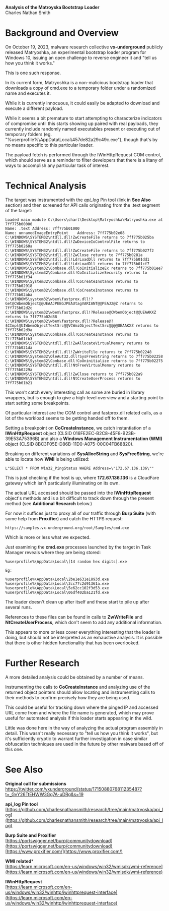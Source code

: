 **Analysis of the Matroyska Bootstrap Loader**  
Charles Nathan Smith

# Background and Overview

On October 19, 2023, malware research collective **vx-underground** publicly released Matryoshka, an experimental bootstrap loader program for Windows 10, 
issuing an open challenge to reverse engineer it and "tell us how you think it works."

This is one such response.

In its current form, Matryoshka is a non-malicious bootstrap loader that downloads a copy of cmd.exe to a temporary folder under a randomized name and executes it.

While it is currently innocuous, it could easily be adapted to download and execute a different payload.

While it seems a bit premature to start attempting to characterize indicators of compromise until this starts showing up paired with real payloads, 
they currently include randomly named executables present or executing out of temporary folders (eg. "%userprofile%\AppData\Local\457de82a29c49c.exe"), 
though that's by no means specific to this particular loader.

The payload fetch is performed through the IWinHttpRequest COM control, which should serve as a reminder to filter developers that there is a litany of ways to accomplish any particular task of interest.

# Technical Analysis

The target was instrumented with the *api_log* Pin tool (link in **See Also** section) and then screened for API calls originating from the .text segment of the target:
```
Loaded main module C:\Users\charl\Desktop\Matryoshka\Matryoshka.exe at 7ff775b00000
Name: .text	Address: 7ff775b01000
Name: unnamedImageEntryPoint	Address: 7ff775b02e08
C:\WINDOWS\SYSTEM32\ntdll.dll!ZwCreateFile returns to 7ff775b025ba
C:\WINDOWS\SYSTEM32\ntdll.dll!ZwDeviceIoControlFile returns to 7ff775b0260a
C:\WINDOWS\SYSTEM32\ntdll.dll!ZwCreateFile returns to 7ff775b027f2
C:\WINDOWS\SYSTEM32\ntdll.dll!ZwClose returns to 7ff775b0281a
C:\WINDOWS\SYSTEM32\ntdll.dll!LdrLoadDll returns to 7ff775b01dd1
C:\WINDOWS\SYSTEM32\ntdll.dll!LdrLoadDll returns to 7ff775b01cf7
C:\WINDOWS\System32\Combase.dll!CoInitializeEx returns to 7ff775b01ee7
C:\WINDOWS\System32\Combase.dll!CoInitializeSecurity returns to 7ff775b01f34
C:\WINDOWS\System32\Combase.dll!CoCreateInstance returns to 7ff775b02918
C:\WINDOWS\System32\Combase.dll!CoCreateInstance returns to 7ff775b02aba
C:\WINDOWS\system32\wbem\fastprox.dll!?Get@CWbemObject@@UEAAJPEBGJPEAUtagVARIANT@@PEAJ2@Z returns to 7ff775b02d2c
C:\WINDOWS\system32\wbem\fastprox.dll!?Release@CWbemObject@@UEAAKXZ returns to 7ff775b02d88
C:\WINDOWS\system32\wbem\fastprox.dll!?Release@?$CImpl@UIWbemObjectTextSrc@@VCWmiObjectTextSrc@@@@UEAAKXZ returns to 7ff775b02d9a
C:\WINDOWS\System32\Combase.dll!CoCreateInstance returns to 7ff775b01fb3
C:\WINDOWS\SYSTEM32\ntdll.dll!ZwAllocateVirtualMemory returns to 7ff775b021da
C:\WINDOWS\SYSTEM32\ntdll.dll!ZwWriteFile returns to 7ff775b02248
C:\WINDOWS\System32\OleAut32.dll!SysFreeString returns to 7ff775b02258
C:\WINDOWS\System32\Combase.dll!CoUninitialize returns to 7ff775b02275
C:\WINDOWS\SYSTEM32\ntdll.dll!NtFreeVirtualMemory returns to 7ff775b0229a
C:\WINDOWS\SYSTEM32\ntdll.dll!ZwClose returns to 7ff775b022a9
C:\WINDOWS\SYSTEM32\ntdll.dll!NtCreateUserProcess returns to 7ff775b01b21
```

This won't catch every interesting call as some are buried in library wrappers, but is enough to give a high-level overview and a starting point to start setting some breakpoints.

Of particular interest are the COM control and fastprox.dll related calls, as a lot of the workload seems to be getting handed off to them.

Setting a breakpoint on **CoCreateInstance**, we catch instantiation of a **IWinHttpRequest** object (CLSID 016FE2EC-B2C8-45F8-B23B-39E53A75396B) and also a **Windows Management Instrumentation (WMI)** object (CLSID 8BC3F05E-D86B-11D0-A075-00C04FB68820).

Breaking on different variations of **SysAllocString** and **SysFreeString**, we're able to locate how **WMI** is being utilized:
```
L"SELECT * FROM Win32_PingStatus WHERE Address=\"172.67.136.136\""
```

This is just checking if the host is up, where **172.67.136.136** is a CloudFare gateway which isn't particularly illuminating on its own.

The actual URL accessed should be passed into the **IWinHttpRequest** object's methods and is a bit difficult to track down through the present method (see **Additional Research** below.)

For now it suffices just to proxy all of our traffic through **Burp Suite** (with some help from **Proxifier**) and catch the HTTPS request:
```
https://samples.vx-underground.org/root/Samples/cmd.exe
```

Which is more or less what we expected.

Just examining the **cmd.exe** processes launched by the target in Task Manager reveals where they are being stored:
```
%userprofile%\AppData\Local\[14 random hex digits].exe

Eg:

%userprofile%\AppData\Local\2be1e631e1893d.exe
%userprofile%\AppData\Local\3cc77c2d91361a.exe
%userprofile%\AppData\Local\5e62cc102f3d53.exe
%userprofile%\AppData\Local\06df402ba121fd.exe
```

The loader doesn't clean up after itself and these start to pile up after several runs.

References to these files can be found in calls to **ZwWriteFile** and **NtCreateUserProcess**, which don't seem to add any additional information.

This appears to more or less cover everything interesting that the loader is doing, but should not be interpreted as an exhaustive analysis.  It is possible that there is other hidden functionality that has been overlooked.

# Further Research

A more detailed analysis could be obtained by a number of means.

Instrumenting the calls to **CoCreateInstance** and analyzing use of the returned object pointers should allow 
locating and instrumenting calls to their methods to confirm precisely how they are being used.

This could be useful for tracking down where the pinged IP and accessed URL come from and where the file name is generated, 
which may prove useful for automated analysis if this loader starts appearing in the wild.

Little was done here in the way of analyzing the actual program assembly in detail.  This wasn't really necessary to "tell us how you think it works", but it's sufficiently cryptic to warrant further investigation in case similar obfuscation techniques are used in the future by other malware based off of this one.

# See Also

**Original call for submissions**  
[https://twitter.com/vxunderground/status/1715088076811235487?t=_GvY26TtEHWW3Gg7A-uDRg&s=19
](https://twitter.com/vxunderground/status/1715088076811235487?t=_GvY26TtEHWW3Gg7A-uDRg&s=19
)

**api_log Pin tool**  
[https://github.com/charlesnathansmith/research/tree/main/matryoska/api_log](https://github.com/charlesnathansmith/research/tree/main/matryoska/api_log)

**Burp Suite and Proxifier**  
[https://portswigger.net/burp/communitydownload](https://portswigger.net/burp/communitydownload)  
[https://www.proxifier.com/](https://www.proxifier.com/)

**WMI related***  
[https://learn.microsoft.com/en-us/windows/win32/wmisdk/wmi-reference](https://learn.microsoft.com/en-us/windows/win32/wmisdk/wmi-reference)

**IWinHttpRequest**  
[https://learn.microsoft.com/en-us/windows/win32/winhttp/iwinhttprequest-interface](https://learn.microsoft.com/en-us/windows/win32/winhttp/iwinhttprequest-interface)
